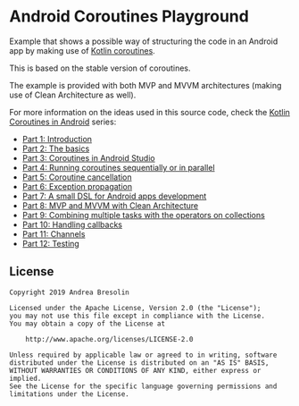 # Android Coroutines Playground

Example that shows a possible way of structuring the code in an Android app by making use of [Kotlin coroutines](https://kotlinlang.org/docs/reference/coroutines.html).

This is based on the stable version of coroutines.

The example is provided with both MVP and MVVM architectures (making use of Clean Architecture as well).

For more information on the ideas used in this source code, check the [Kotlin Coroutines in Android](https://medium.com/p/3937ae46c43b) series:

* [Part 1: Introduction](https://medium.com/p/3937ae46c43b)
* [Part 2: The basics](https://medium.com/p/20af01151627)
* [Part 3: Coroutines in Android Studio](https://medium.com/p/32364831d8ac)
* [Part 4: Running coroutines sequentially or in parallel](https://medium.com/p/183272a25644)
* [Part 5: Coroutine cancellation](https://medium.com/p/64dcb60570f6)
* [Part 6: Exception propagation](https://medium.com/p/483ed521374)
* [Part 7: A small DSL for Android apps development](https://medium.com/p/65f65f85824d)
* [Part 8: MVP and MVVM with Clean Architecture](https://medium.com/p/231aab849e44)
* [Part 9: Combining multiple tasks with the operators on collections](https://medium.com/p/2e8621c6e46b)
* [Part 10: Handling callbacks](https://medium.com/p/4aaa0e4132c9)
* [Part 11: Channels](https://medium.com/p/1b53f8b5f61c)
* [Part 12: Testing](https://medium.com/p/17e77d5df5f3)

## License

```
Copyright 2019 Andrea Bresolin

Licensed under the Apache License, Version 2.0 (the "License");
you may not use this file except in compliance with the License.
You may obtain a copy of the License at

    http://www.apache.org/licenses/LICENSE-2.0

Unless required by applicable law or agreed to in writing, software
distributed under the License is distributed on an "AS IS" BASIS,
WITHOUT WARRANTIES OR CONDITIONS OF ANY KIND, either express or implied.
See the License for the specific language governing permissions and
limitations under the License.
```